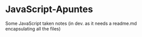 # JavaScript-Apuntes
Some JavaScript taken notes (in dev. as it needs a readme.md encapsulating all the files) 
